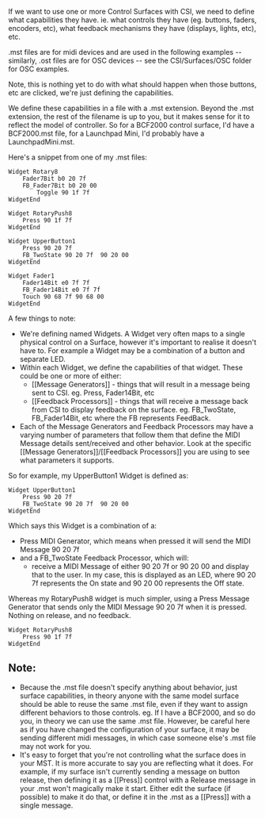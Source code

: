 If we want to use one or more Control Surfaces with CSI, we need to define what capabilities they have. ie. what controls they have (eg. buttons, faders, encoders, etc), what  feedback mechanisms they have (displays, lights, etc), etc. 

.mst files are for midi devices and are used in the following examples -- similarly, .ost files are for OSC devices -- see the CSI/Surfaces/OSC folder for OSC examples.

Note, this is nothing yet to do with what should happen when those buttons, etc are clicked, we're just defining the capabilities. 


We define these capabilities in a file with a .mst extension. Beyond the .mst extension, the rest of the filename is up to you, but it makes sense for it to reflect the model of controller. So for a BCF2000 control surface, I'd have a BCF2000.mst file, for a Launchpad Mini, I'd probably have a LaunchpadMini.mst. 

Here's a snippet from one of my .mst files:

```     
Widget Rotary8
	Fader7Bit b0 20 7f
	FB_Fader7Bit b0 20 00
        Toggle 90 1f 7f
WidgetEnd

Widget RotaryPush8 
    Press 90 1f 7f
WidgetEnd

Widget UpperButton1 
    Press 90 20 7f
    FB_TwoState 90 20 7f  90 20 00
WidgetEnd 

Widget Fader1 
    Fader14Bit e0 7f 7f
    FB_Fader14Bit e0 7f 7f
    Touch 90 68 7f 90 68 00
WidgetEnd   
```    

A few things to note:
* We're defining named Widgets. A Widget very often maps to a single physical control on a Surface, however it's important to realise it doesn't have to. For example a Widget may be a combination of a button and separate LED.
* Within each Widget, we define the capabilities of that widget. These could be one or more of either:
  * [[Message Generators]] - things that will result in a message being sent to CSI. eg. Press, Fader14Bit, etc
  * [[Feedback Processors]] - things that will receive a message back from CSI to display feedback on the surface. eg. FB_TwoState, FB_Fader14Bit, etc where the FB represents FeedBack. 
* Each of the Message Generators and Feedback Processors may have a varying number of parameters that follow them that define the MIDI Message details sent/received and other behavior. Look at the specific [[Message Generators]]/[[Feedback Processors]] you are using to see what parameters it supports. 

So for example, my UpperButton1 Widget is defined as:
```
Widget UpperButton1 
    Press 90 20 7f
    FB_TwoState 90 20 7f  90 20 00
WidgetEnd 
```
Which says this Widget is a combination of a:
* Press MIDI Generator, which means when pressed it will send the MIDI Message 90 20 7f 
* and a FB_TwoState Feedback Processor, which will:
  * receive a MIDI Message of either 90 20 7f or 90 20 00 and display that to the user. In my case, this is displayed as an LED, where 90 20 7f represents the On state and 90 20 00 represents the Off state. 

Whereas my RotaryPush8 widget is much simpler, using a Press Message Generator that sends only the MIDI Message 90 20 7f when it is pressed. Nothing on release, and no feedback.  
```
Widget RotaryPush8 
    Press 90 1f 7f
WidgetEnd
```


## Note:
* Because the .mst file doesn't specify anything about behavior, just surface capabilities, in theory anyone with the same model surface should be able to reuse the same .mst file, even if they want to assign different behaviors to those controls. eg. If I have a BCF2000, and so do you, in theory we can use the same .mst file. However, be careful here as if you have changed the configuration of your surface, it may be sending different midi messages, in which case someone else's .mst file may not work for you. 
* It's easy to forget that you're not controlling what the surface does in your MST. It is more accurate to say you are reflecting what it does. For example, if my surface isn't currently sending a message on button release, then defining it as a [[Press]] control  with a Release message in your .mst won't magically make it start. Either edit the surface (if possible) to make it do that, or define it in the .mst as a [[Press]] with a single message.